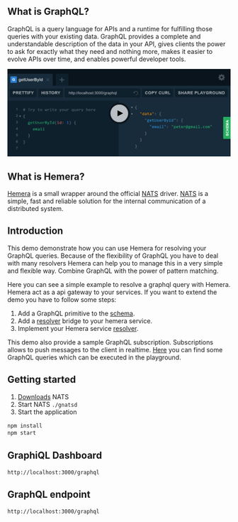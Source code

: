 ## What is GraphQL?

GraphQL is a query language for APIs and a runtime for fulfilling those queries with your existing data. GraphQL provides a complete and understandable description of the data in your API, gives clients the power to ask for exactly what they need and nothing more, makes it easier to evolve APIs over time, and enables powerful developer tools.

[![preview](https://github.com/hemerajs/graphql-hemera/blob/master/media/preview.PNG)](http://localhost:3000/graphql)

## What is Hemera?

[Hemera](https://github.com/hemerajs/hemera) is a small wrapper around the official [NATS](https://nats.io/) driver. [NATS](https://nats.io/) is a simple, fast and reliable solution for the internal communication of a distributed system.

## Introduction

This demo demonstrate how you can use Hemera for resolving your GraphQL queries. Because of the flexibility of GraphQL you have to deal with many resolvers Hemera can help you to manage this in a very simple and flexible way. Combine GraphQL with the power of pattern matching.

Here you can see a simple example to resolve a graphql query with Hemera. Hemera act as a api gateway to your services.
If you want to extend the demo you have to follow some steps:

1. Add a GraphQL  primitive to the [schema](/src/graphql/schema.graphql).
2. Add a [resolver](/src/graphql/resolvers.js) bridge to your hemera service.
3. Implement your Hemera service [resolver](/src/plugins/user-management/index.js).

This demo also provide a sample GraphQL  subscription. Subscriptions allows to push messages to the client in realtime.
[Here](/demo.md) you can find some GraphQL  queries which can be executed in the playground.

## Getting started

1. [Downloads](https://nats.io/download/) NATS
2. Start NATS `./gnatsd`
3. Start the application
```js
npm install
npm start
```

## GraphiQL Dashboard

```
http://localhost:3000/graphql
```

## GraphQL endpoint

```
http://localhost:3000/graphql
```
